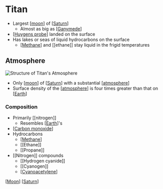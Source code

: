 # Titan

- Largest [[moon]] of [[Saturn]]
  - Almost as big as [[Ganymede]]
- [[Huygens probe]] landed on the surface
- Has lakes or seas of liquid hydrocarbons on the surface
  - [[Methane]] and [[ethane]] stay liquid in the frigid temperatures

## Atmosphere

![Structure of Titan's Atmosphere](/assets/second-brain/2020-11-30-12-22-00.png)

- Only [[moon]] of [[Saturn]] with a substantial [[atmosphere]]
- Surface density of the [[atmosphere]] is four times greater than that on [[Earth]]

### Composition

- Primarily [[nitrogen]]
  - Resembles [[Earth]]'s
- [[Carbon monoxide]]
- Hydrocarbons
  - [[Methane]]
  - [[Ethane]]
  - [[Propane]]
- [[Nitrogen]] compounds
  - [[Hydrogen cyanide]]
  - [[Cyanogen]]
  - [[Cyanoacetylene]]

[[Moon]] [[Saturn]]

[//begin]: # "Autogenerated link references for markdown compatibility"
[Moon]: moon "Moon"
[Saturn]: saturn "Saturn ♄"
[Ganymede]: ganymede "Ganymede"
[Huygens probe]: huygens-probe "Huygens Probe"
[Methane]: methane "Methane"
[atmosphere]: atmosphere "Atmosphere"
[Earth]: earth "Earth 🜨"
[Carbon monoxide]: carbon-monoxide "Carbon Monoxide"
[Cyanoacetylene]: cyanoacetylene "Cyanoacetylene"
[//end]: # "Autogenerated link references"